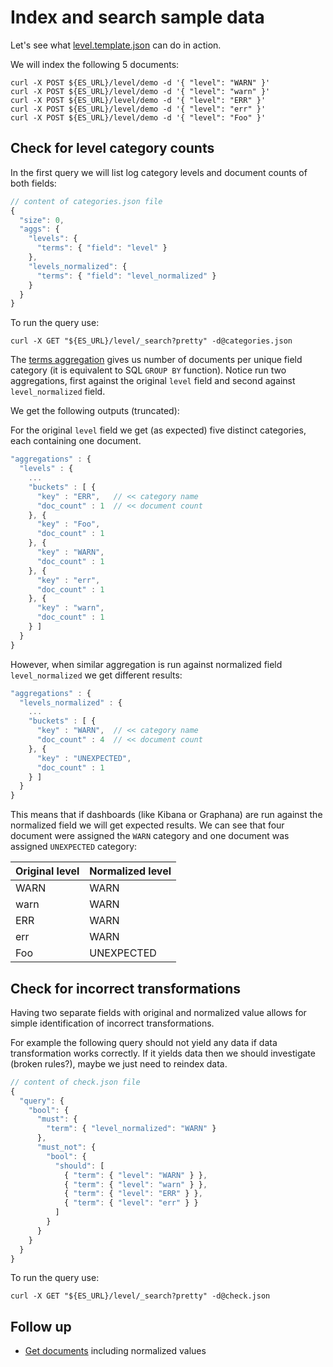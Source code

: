 # Index and search sample data

Let's see what [level.template.json](level.template.json) can do in action.

We will index the following 5 documents:

````shell
curl -X POST ${ES_URL}/level/demo -d '{ "level": "WARN" }'
curl -X POST ${ES_URL}/level/demo -d '{ "level": "warn" }'
curl -X POST ${ES_URL}/level/demo -d '{ "level": "ERR" }'
curl -X POST ${ES_URL}/level/demo -d '{ "level": "err" }'
curl -X POST ${ES_URL}/level/demo -d '{ "level": "Foo" }'
````

## Check for level category counts

In the first query we will list log category levels and document counts of both fields:

````javascript
// content of categories.json file
{
  "size": 0,
  "aggs": {
    "levels": {
      "terms": { "field": "level" }
    },
    "levels_normalized": {
      "terms": { "field": "level_normalized" }
    }
  }
}
````
To run the query use:
````shell
curl -X GET "${ES_URL}/level/_search?pretty" -d@categories.json
````


The [terms aggregation](https://www.elastic.co/guide/en/elasticsearch/reference/2.4/search-aggregations-bucket-terms-aggregation.html)
gives us number of documents per unique field category (it is equivalent to SQL `GROUP BY` function).
Notice run two aggregations, first against the original `level` field and second against `level_normalized` field.

We get the following outputs (truncated):

For the original `level` field we get (as expected) five distinct categories, each containing one document.

````javascript
"aggregations" : {
  "levels" : {
    ...  
    "buckets" : [ {
      "key" : "ERR",   // << category name
      "doc_count" : 1  // << document count
    }, {
      "key" : "Foo",
      "doc_count" : 1
    }, {
      "key" : "WARN",
      "doc_count" : 1
    }, {
      "key" : "err",
      "doc_count" : 1
    }, {
      "key" : "warn",
      "doc_count" : 1
    } ]
  }
}
````
However, when similar aggregation is run against normalized field `level_normalized` we
 get different results:

````javascript
"aggregations" : {
  "levels_normalized" : {
    ...
    "buckets" : [ {
      "key" : "WARN",  // << category name
      "doc_count" : 4  // << document count
    }, {
      "key" : "UNEXPECTED",
      "doc_count" : 1
    } ]
  }
}
````
This means that if dashboards (like Kibana or Graphana) are run against the normalized
field we will get expected results. We can see that four document were assigned the `WARN`
category and one document was assigned `UNEXPECTED` category:

| Original level | Normalized level |
|----------------|------------------|
| WARN | WARN |
| warn | WARN |
| ERR | WARN |
| err | WARN |
| Foo | UNEXPECTED |

## Check for incorrect transformations

Having two separate fields with original and normalized value allows for simple
identification of incorrect transformations.
 
For example the following query should not yield any data if data transformation works correctly.
If it yields data then we should investigate (broken rules?), maybe we just need to reindex data.

````javascript
// content of check.json file
{
  "query": {
    "bool": {
      "must": {
        "term": { "level_normalized": "WARN" }
      },
      "must_not": {
        "bool": {
          "should": [
            { "term": { "level": "WARN" } },
            { "term": { "level": "warn" } },
            { "term": { "level": "ERR" } },
            { "term": { "level": "err" } }
          ]
        }
      }
    }
  }
}
````
To run the query use:
````shell
curl -X GET "${ES_URL}/level/_search?pretty" -d@check.json
````

## Follow up

- [Get documents](documents.md) including normalized values
